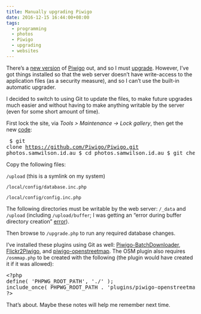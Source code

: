 ```yaml
---
title: Manually upgrading Piwigo
date: 2016-12-15 16:44:00+08:00
tags:
  - programming
  - photos
  - Piwigo
  - upgrading
  - websites
---
```

There’s a [new version](http://piwigo.org/forum/viewtopic.php?id=27065) of [Piwigo](http://piwigo.org/) out, and so I must [upgrade](http://piwigo.org/basics/upgrade_manual). However, I’ve got things installed so that the web server doesn’t have write-access to the application files (as a security measure), and so I can’t use the built-in automatic upgrader.

I decided to switch to using Git to update the files, to make future upgrades much easier and without having to make anything writable by the server (even for some short amount of time).

First lock the site, via _Tools > Maintenance -> Lock gallery_, then get the new [code](https://github.com/Piwigo/Piwigo):<pre lang=bash> $ git clone https://github.com/Piwigo/Piwigo.git photos.samwilson.id.au $ cd photos.samwilson.id.au $ git checkout 2.8.3 </pre> 

Copy the following files:

`/upload` (this is a symlink on my system)
  
`/local/config/database.inc.php`
  
`/local/config/config.inc.php`

The following directories must be writable by the web server: `/_data` and `/upload` (including `/upload/buffer`; I was getting an “error during buffer directory creation” [error](https://github.com/Piwigo/Piwigo/issues/279)).

Then browse to `/upgrade.php` to run any required database changes.

I’ve installed these plugins using Git as well: [Piwigo-BatchDownloader](https://github.com/mistic100/Piwigo-BatchDownloader), [Flickr2Piwigo](https://github.com/mistic100/Flickr2Piwigo), and [piwigo-openstreetmap](https://github.com/xbgmsharp/piwigo-openstreetmap). The OSM plugin also requires `/osmmap.php` to be created with the following (the plugin would have created it if it was allowed):

<pre lang="php">&lt;?php
define( 'PHPWG_ROOT_PATH', './' );
include_once( PHPWG_ROOT_PATH . 'plugins/piwigo-openstreetmap/osmmap.php' );
?>
</pre>

That’s about. Maybe these notes will help me remember next time.
